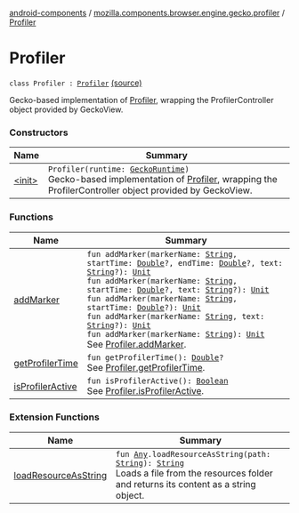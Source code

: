 [android-components](../../index.md) / [mozilla.components.browser.engine.gecko.profiler](../index.md) / [Profiler](./index.md)

# Profiler

`class Profiler : `[`Profiler`](../../mozilla.components.concept.engine.profiler/-profiler/index.md) [(source)](https://github.com/mozilla-mobile/android-components/blob/master/components/browser/engine-gecko-nightly/src/main/java/mozilla/components/browser/engine/gecko/profiler/Profiler.kt#L14)

Gecko-based implementation of [Profiler](../../mozilla.components.concept.engine.profiler/-profiler/index.md), wrapping the
ProfilerController object provided by GeckoView.

### Constructors

| Name | Summary |
|---|---|
| [&lt;init&gt;](-init-.md) | `Profiler(runtime: `[`GeckoRuntime`](https://mozilla.github.io/geckoview/javadoc/mozilla-central/org/mozilla/geckoview/GeckoRuntime.html)`)`<br>Gecko-based implementation of [Profiler](../../mozilla.components.concept.engine.profiler/-profiler/index.md), wrapping the ProfilerController object provided by GeckoView. |

### Functions

| Name | Summary |
|---|---|
| [addMarker](add-marker.md) | `fun addMarker(markerName: `[`String`](https://kotlinlang.org/api/latest/jvm/stdlib/kotlin/-string/index.html)`, startTime: `[`Double`](https://kotlinlang.org/api/latest/jvm/stdlib/kotlin/-double/index.html)`?, endTime: `[`Double`](https://kotlinlang.org/api/latest/jvm/stdlib/kotlin/-double/index.html)`?, text: `[`String`](https://kotlinlang.org/api/latest/jvm/stdlib/kotlin/-string/index.html)`?): `[`Unit`](https://kotlinlang.org/api/latest/jvm/stdlib/kotlin/-unit/index.html)<br>`fun addMarker(markerName: `[`String`](https://kotlinlang.org/api/latest/jvm/stdlib/kotlin/-string/index.html)`, startTime: `[`Double`](https://kotlinlang.org/api/latest/jvm/stdlib/kotlin/-double/index.html)`?, text: `[`String`](https://kotlinlang.org/api/latest/jvm/stdlib/kotlin/-string/index.html)`?): `[`Unit`](https://kotlinlang.org/api/latest/jvm/stdlib/kotlin/-unit/index.html)<br>`fun addMarker(markerName: `[`String`](https://kotlinlang.org/api/latest/jvm/stdlib/kotlin/-string/index.html)`, startTime: `[`Double`](https://kotlinlang.org/api/latest/jvm/stdlib/kotlin/-double/index.html)`?): `[`Unit`](https://kotlinlang.org/api/latest/jvm/stdlib/kotlin/-unit/index.html)<br>`fun addMarker(markerName: `[`String`](https://kotlinlang.org/api/latest/jvm/stdlib/kotlin/-string/index.html)`, text: `[`String`](https://kotlinlang.org/api/latest/jvm/stdlib/kotlin/-string/index.html)`?): `[`Unit`](https://kotlinlang.org/api/latest/jvm/stdlib/kotlin/-unit/index.html)<br>`fun addMarker(markerName: `[`String`](https://kotlinlang.org/api/latest/jvm/stdlib/kotlin/-string/index.html)`): `[`Unit`](https://kotlinlang.org/api/latest/jvm/stdlib/kotlin/-unit/index.html)<br>See [Profiler.addMarker](../../mozilla.components.concept.engine.profiler/-profiler/add-marker.md). |
| [getProfilerTime](get-profiler-time.md) | `fun getProfilerTime(): `[`Double`](https://kotlinlang.org/api/latest/jvm/stdlib/kotlin/-double/index.html)`?`<br>See [Profiler.getProfilerTime](../../mozilla.components.concept.engine.profiler/-profiler/get-profiler-time.md). |
| [isProfilerActive](is-profiler-active.md) | `fun isProfilerActive(): `[`Boolean`](https://kotlinlang.org/api/latest/jvm/stdlib/kotlin/-boolean/index.html)<br>See [Profiler.isProfilerActive](../../mozilla.components.concept.engine.profiler/-profiler/is-profiler-active.md). |

### Extension Functions

| Name | Summary |
|---|---|
| [loadResourceAsString](../../mozilla.components.support.test.file/kotlin.-any/load-resource-as-string.md) | `fun `[`Any`](https://kotlinlang.org/api/latest/jvm/stdlib/kotlin/-any/index.html)`.loadResourceAsString(path: `[`String`](https://kotlinlang.org/api/latest/jvm/stdlib/kotlin/-string/index.html)`): `[`String`](https://kotlinlang.org/api/latest/jvm/stdlib/kotlin/-string/index.html)<br>Loads a file from the resources folder and returns its content as a string object. |
